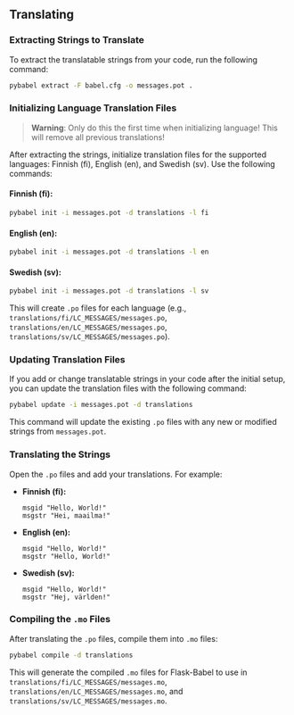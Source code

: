 ## Translating

### Extracting Strings to Translate

To extract the translatable strings from your code, run the following command:

```bash
pybabel extract -F babel.cfg -o messages.pot .
```

### Initializing Language Translation Files

> **Warning**: Only do this the first time when initializing language! This will remove all previous translations!

After extracting the strings, initialize translation files for the supported languages: Finnish (fi), English (en), and Swedish (sv). Use the following commands:

#### Finnish (fi):
```bash
pybabel init -i messages.pot -d translations -l fi
```

#### English (en):
```bash
pybabel init -i messages.pot -d translations -l en
```

#### Swedish (sv):
```bash
pybabel init -i messages.pot -d translations -l sv
```

This will create `.po` files for each language (e.g., `translations/fi/LC_MESSAGES/messages.po`, `translations/en/LC_MESSAGES/messages.po`, `translations/sv/LC_MESSAGES/messages.po`).

### Updating Translation Files

If you add or change translatable strings in your code after the initial setup, you can update the translation files with the following command:

```bash
pybabel update -i messages.pot -d translations
```

This command will update the existing `.po` files with any new or modified strings from `messages.pot`.

### Translating the Strings

Open the `.po` files and add your translations. For example:

- **Finnish (fi):**
    ```po
    msgid "Hello, World!"
    msgstr "Hei, maailma!"
    ```

- **English (en):**
    ```po
    msgid "Hello, World!"
    msgstr "Hello, World!"
    ```

- **Swedish (sv):**
    ```po
    msgid "Hello, World!"
    msgstr "Hej, världen!"
    ```

### Compiling the `.mo` Files

After translating the `.po` files, compile them into `.mo` files:

```bash
pybabel compile -d translations
```

This will generate the compiled `.mo` files for Flask-Babel to use in `translations/fi/LC_MESSAGES/messages.mo`, `translations/en/LC_MESSAGES/messages.mo`, and `translations/sv/LC_MESSAGES/messages.mo`.
